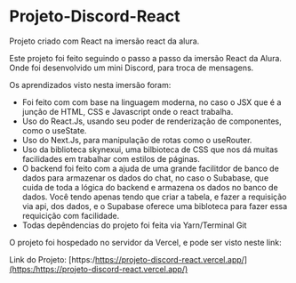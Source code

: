 # Projeto-Discord-React

Projeto criado com React na imersão react da alura.

Este projeto foi feito seguindo o passo a passo da imersão React da Alura. Onde foi desenvolvido um mini Discord, para troca de mensagens.

Os aprendizados visto nesta imersão foram:

- Foi feito com com base na linguagem moderna, no caso o JSX que é a junção de HTML, CSS e Javascript onde o react trabalha.
- Uso do React.Js, usando seu poder de renderização de componentes, como o useState.
- Uso do Next.Js, para manipulação de rotas como o useRouter.
- Uso da biblioteca  skynexui, uma bilbioteca de CSS que nos dá muitas facilidades em trabalhar com estilos de páginas.
- O backend foi feito com a ajuda de uma grande facilitdor de banco de dados para armazenar os dados do chat, no caso o Subabase, 
que cuida de toda a lógica do backend e armazena os dados no banco de dados. Você tendo apenas tendo que criar a tabela, e fazer a requisição via api, dos dados, 
e o Supabase oferece uma bibloteca para fazer essa requicição com facilidade.
- Todas depêndencias do projeto foi feita via Yarn/Terminal Git

O projeto foi hospedado no servidor da Vercel, e pode ser visto neste link:

Link do Projeto: [https:/https://projeto-discord-react.vercel.app/](https:/https://projeto-discord-react.vercel.app/)  

